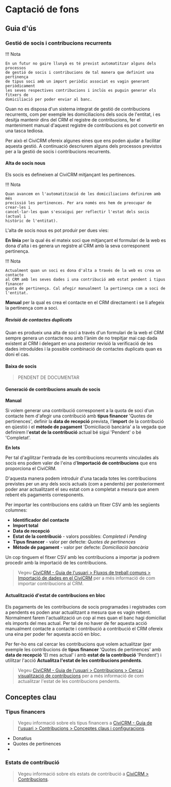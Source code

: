 # Captació de fons

## Guia d'ús

### Gestió de socis i contribucions recurrents

!!! Nota

    En un futur no gaire llunyà es té previst automatitzar alguns dels processos
    de gestió de socis i contribucions de tal manera que definint una pertinença
    de tipus soci amb un import periòdic associat es vagin generant periòdicament
    les seves respectives contribucions i inclús es puguin generar els fitxers de
    domiciliació per poder enviar al banc.

Quan no es disposa d'un sistema integrat de gestió de contribucions recurrents,
com per exemple les domiciliacions dels socis de l'entitat, i es desitja mantenir
dins del CRM el registre de contribucions, fer el manteniment manual d'aquest
registre de contribucions es pot convertir en una tasca tediosa.

Per això el CiviCRM ofereix algunes eines que ens poden ajudar a facilitar aquesta
gestió. A continuació descriurem alguns dels processos previstos per a la gestió
de socis i contribucions recurrents.

#### Alta de socis nous

Els socis es defineixen al CiviCRM mitjançant les pertinences.

!!! Nota

    Quan avancem en l'automatització de les domiciliacions definirem amb més
    precissió les pertinences. Per ara només ens hem de preocupar de crear-les i
    cancel·lar-les quan s'escaigui per reflectir l'estat dels socis (actual i
    històric de l'entitat).

L'alta de socis nous es pot produir per dues vies:

**En línia** per la qual és el mateix soci que mitjançant el formulari de la web
es dona d'alta i es genera un registre al CRM amb la seva corresponent pertinença.

!!! Nota

    Actualment quan un soci es dona d'alta a través de la web es crea un contacte
    al CRM amb les seves dades i una contribució amb estat pendent i tipus financer
    quota de pertinença. Cal afegir manualment la pertinença com a soci de l'entitat.

**Manual** per la qual es crea el contacte en el CRM directament i se li afegeix
la pertinença com a soci.

##### Revisió de contactes duplicats

Quan es produeix una alta de soci a través d'un formulari de la web el CRM sempre
genera un contacte nou amb l'ànim de no trepitjar mai cap dada existent al CRM
i delegant en una posterior revisió la verificació de les dades introduïdes i
la possible combinació de contactes duplicats quan es doni el cas.

#### Baixa de socis

> PENDENT DE DOCUMENTAR

#### Generació de contribucions anuals de socis

**Manual**

Si volem generar una contribució corresponent a la quota de soci d'un contacte
hem d'afegir una contribució amb **tipus financer** 'Quotes de pertinences', definir
la **data de recepció** prevista, l'**import** de la contribució en qüestió i el
**mètode de pagament** 'Domiciliació bancària' a la vegada que definirem l'**estat
de la contribució** actual bé sigui 'Pendent' o bé 'Completat'.

**En lots**

Per tal d'agilitzar l'entrada de les contribucions recurrents vinculades als socis
ens podem valer de l'eina d'**Importació de contribucions** que ens proporciona
el CiviCRM.

D'aquesta manera podem introduir d'una tacada totes les contribucions previstes
per un any dels socis actuals (com a pendents) per posteriorment poder anar
actualitzant el seu estat com a completat a mesura que anem rebent els pagaments
corresponents.

Per importar les contribucions ens caldrà un fitxer CSV amb les següents columnes:

- **Identificador del contacte**
- **Import total**
- **Data de recepció**
- **Estat de la contribució** - valors possibles: *Completed* i *Pending*
- **Tipus financer** - valor per defecte: *Quotes de pertinences*
- **Mètode de pagament** - valor per defecte: *Domiciliació bancària*

Un cop tinguem el fitxer CSV amb les contribucions a importar ja podrem procedir
amb la importació de les contribucions.

> Vegeu [CiviCRM - Guia de l'usuari > Fluxos de treball comuns > Importació de dades
en el CiviCRM](https://docs.civicrm.org/user/ca/latest/common-workflows/importing-data-into-civicrm/) per a més informació de com importar contribucions al CRM.


#### Actualització d'estat de contribucions en bloc

Els pagaments de les contribucions de socis programades i registrades com a pendents
es poden anar actualitzant a mesura que es vagin rebent. Normalment farem
l'actualització un cop al mes quan el banc hagi domiciliat els imports del mes
actual. Per tal de no haver de fer aquesta acció manualment contacte a contacte i
contribució a contribució el CRM ofereix una eina per poder fer aquesta acció en
bloc.

Per fer-ho ens cal cercar les contribucions que volem actualitzar (per exemple les
contribucions de **tipus financer** 'Quotes de pertinences' amb **data de recepció** 'El mes actual' i amb **estat de la contribució** 'Pendent') i utilitzar
l'acció **Actualitza l'estat de les contribucions pendents**.

> Vegeu [CiviCRM - Guia de l'usuari > Contribucions > Cerca i visualització de contribucions](https://docs.civicrm.org/user/ca/latest/contributions/finding-and-viewing-contributions/) per a més informació de com actualitzar l'estat de les contribucions pendents.

## Conceptes clau

### Tipus financers

> Vegeu informació sobre els tipus financers a [CiviCRM - Guia de l'usuari > Contribucions > Conceptes claus i configuracions](https://docs.civicrm.org/user/ca/latest/contributions/key-concepts-and-configurations/#tipus-financers).

- Donatius
- Quotes de pertinences
-

### Estats de contribució

> Vegeu informació sobre els estats de contribució a [CiviCRM > Contribucions](/civicrm/contribucions/#estats-de-pagament).
